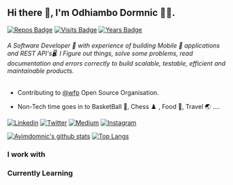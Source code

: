 ## Hi there 👋, I'm Odhiambo Dormnic 🧑‍💻.

[![Repos Badge](https://badges.pufler.dev/repos/ayimdomnic)](https://badges.pufler.dev) [![Visits Badge](https://badges.pufler.dev/visits/ayimdomnic/ayimdomnic)](https://badges.pufler.dev) [![Years Badge](https://badges.pufler.dev/years/ayimdomnic)](https://badges.pufler.dev)

###### A Software Developer 🚀 with experience of building Mobile 📱 applications and REST API's🖥. I Figure out things, solve some problems, read documentation and errors correctly to build scalable, testable, efficient and maintainable products. 


* Contributing to [@wfp](https://github.com/wfp) Open Source Organisation.

* Non-Tech time goes in to  BasketBall 🏏, Chess ♟️ , Food 🍜, Travel 🌏 ....


[![Linkedin](https://img.shields.io/badge/LinkedIn-blue.svg?style=for-the-badge&logo=linkedin)](https://www.linkedin.com/in/ayimdomnic/)
[![Twitter](https://img.shields.io/badge/Twitter-skyblue.svg?style=for-the-badge&logo=twitter)](https://twitter.com/DOM_NERDY)
[![Medium](https://img.shields.io/badge/medium-black.svg?style=for-the-badge&logo=medium)](https://medium.com/@ayimdomnic)
[![Instagram](https://img.shields.io/badge/Instagram-gray.svg?style=for-the-badge&logo=instagram)](https://www.instagram.com/sirdom__/)

[![Ayimdomnic's github stats](https://github-readme-stats.vercel.app/api?username=ayimdomnic&count_private=true&show_icons=true)](https://github.com/ayimdomnic/)  [![Top Langs](https://github-readme-stats.vercel.app/api/top-langs/?username=ayimdomnic&layout=compact&count_private=true)](https://github.com/ayimdomnic/)

### I work with


### Currently Learning

